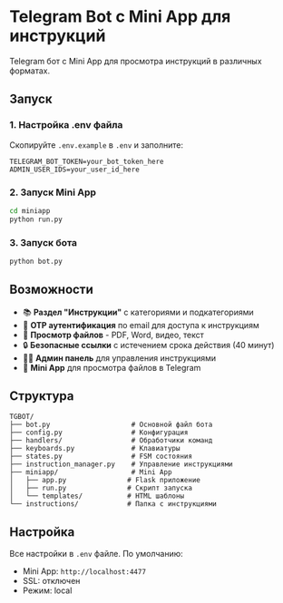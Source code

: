 # Telegram Bot с Mini App для инструкций

Telegram бот с Mini App для просмотра инструкций в различных форматах.

## Запуск

### 1. Настройка .env файла
Скопируйте `.env.example` в `.env` и заполните:
```env
TELEGRAM_BOT_TOKEN=your_bot_token_here
ADMIN_USER_IDS=your_user_id_here
```

### 2. Запуск Mini App
```cmd
cd miniapp
python run.py
```

### 3. Запуск бота
```cmd
python bot.py
```

## Возможности

- 📚 **Раздел "Инструкции"** с категориями и подкатегориями
- 🔐 **OTP аутентификация** по email для доступа к инструкциям
- 📄 **Просмотр файлов** - PDF, Word, видео, текст
- 🔒 **Безопасные ссылки** с истечением срока действия (40 минут)
- 👨‍💼 **Админ панель** для управления инструкциями
- 📱 **Mini App** для просмотра файлов в Telegram

## Структура

```
TGBOT/
├── bot.py                    # Основной файл бота
├── config.py                 # Конфигурация
├── handlers/                 # Обработчики команд
├── keyboards.py              # Клавиатуры
├── states.py                 # FSM состояния
├── instruction_manager.py    # Управление инструкциями
├── miniapp/                  # Mini App
│   ├── app.py               # Flask приложение
│   ├── run.py               # Скрипт запуска
│   └── templates/           # HTML шаблоны
└── instructions/            # Папка с инструкциями
```

## Настройка

Все настройки в `.env` файле. По умолчанию:
- Mini App: `http://localhost:4477`
- SSL: отключен
- Режим: local